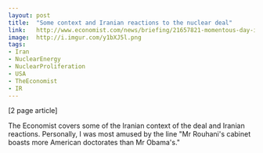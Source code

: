 ```yaml
---
layout: post
title:  "Some context and Iranian reactions to the nuclear deal"
link:   http://www.economist.com/news/briefing/21657821-momentous-day-iran-it-signs-nuclear-deal-america-may-yet-transform
image:  http://i.imgur.com/y1bXJ5l.png
tags:
- Iran
- NuclearEnergy
- NuclearProliferation
- USA
- TheEconomist
- IR
---
```


[2 page article]

The Economist covers some of the Iranian context of the deal and Iranian reactions.  Personally, I was most amused by the line "Mr Rouhani's cabinet boasts more American doctorates than Mr Obama's."